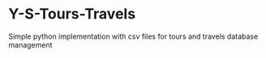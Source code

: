 # Y-S-Tours-Travels
Simple python implementation with csv files for tours and travels database management
